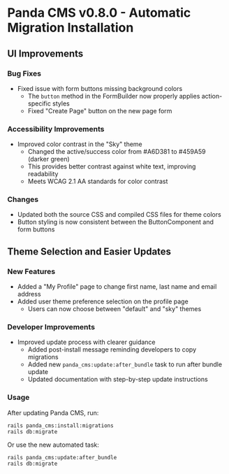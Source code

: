 # Panda CMS v0.8.0 - Automatic Migration Installation

## UI Improvements

### Bug Fixes

- Fixed issue with form buttons missing background colors
  - The `button` method in the FormBuilder now properly applies action-specific styles
  - Fixed "Create Page" button on the new page form

### Accessibility Improvements

- Improved color contrast in the "Sky" theme
  - Changed the active/success color from #A6D381 to #459A59 (darker green)
  - This provides better contrast against white text, improving readability
  - Meets WCAG 2.1 AA standards for color contrast

### Changes

- Updated both the source CSS and compiled CSS files for theme colors
- Button styling is now consistent between the ButtonComponent and form buttons

## Theme Selection and Easier Updates

### New Features

- Added a "My Profile" page to change first name, last name and email address
- Added user theme preference selection on the profile page
  - Users can now choose between "default" and "sky" themes

### Developer Improvements

- Improved update process with clearer guidance
  - Added post-install message reminding developers to copy migrations
  - Added new `panda_cms:update:after_bundle` task to run after bundle update
  - Updated documentation with step-by-step update instructions

### Usage

After updating Panda CMS, run:

```shell
rails panda_cms:install:migrations
rails db:migrate
```

Or use the new automated task:

```shell
rails panda_cms:update:after_bundle
rails db:migrate
```
